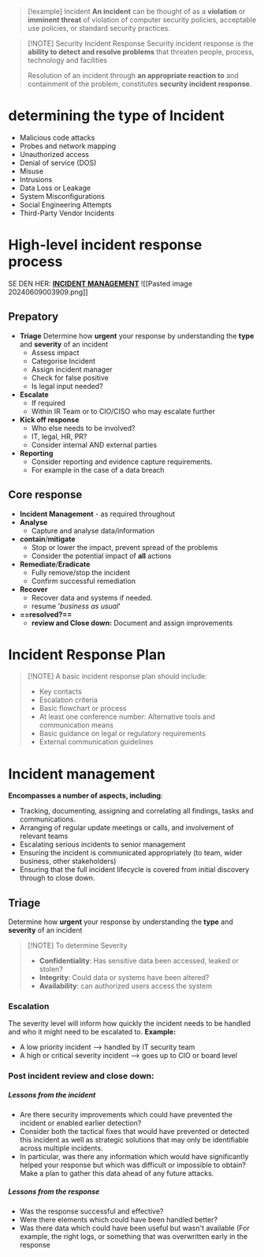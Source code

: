 
> [!example] Incident
> **An incident** can be thought of as a **violation** or **imminent threat** of violation of computer security policies, acceptable use policies, or standard security practices.


> [!NOTE] Security Incident Response
> Security incident response is the **ability to detect and resolve problems** that threaten people, process, technology and facilities
> 
> Resolution of an incident through **an appropriate reaction to** and containment of the problem, constitutes **security incident response**.

# determining the type of Incident
- Malicious code attacks 
- Probes and network mapping 
- Unauthorized access 
- Denial of service (DOS) 
- Misuse 
- Intrusions 
- Data Loss or Leakage 
- System Misconfigurations 
- Social Engineering Attempts 
- Third-Party Vendor Incidents

# High-level incident response process
SE DEN HER: **[INCIDENT MANAGEMENT](https://www.ncsc.gov.uk/collection/incident-management/cyber-incident-response-processes)**
![[Pasted image 20240609003909.png]]
## Prepatory
- **Triage** Determine how **urgent** your response by understanding the **type** and **severity** of an incident
	- Assess impact
	- Categorise Incident
	- Assign incident manager
	- Check for false positive
	- Is legal input needed?
- **Escalate**
	- If required
	- Within IR Team or to CIO/CISO who may escalate further
- **Kick off response**
	- Who else needs to be involved?
	- IT, legal, HR, PR?
	- Consider internal AND external parties
- **Reporting**
	- Consider reporting and evidence capture requirements.
	- For example in the case of a data breach

## Core response
- **Incident Management** - as required throughout
- **Analyse**
	- Capture and analyse data/information
- **contain**/**mitigate**
	- Stop or lower the impact, prevent spread of the problems
	- Consider the potential impact of **all** actions
- **Remediate**/**Eradicate**
	- Fully remove/stop the incident
	- Confirm successful remediation
- **Recover**
	- Recover data and systems if needed.
	- resume '*business as usual*'
- **==resolved?==**
	- **review and Close down:** Document and assign improvements

# Incident Response Plan

> [!NOTE] A basic incident response plan should include:
> - Key contacts
> - Escalation criteria 
> - Basic flowchart or process 
> - At least one conference number: Alternative tools and communication means 
> - Basic guidance on legal or regulatory requirements 
> - External communication guidelines

# Incident management
**Encompasses a number of aspects, including**:
- Tracking, documenting, assigning and correlating all findings, tasks and communications.
- Arranging of regular update meetings or calls, and involvement of relevant teams
- Escalating serious incidents to senior management
- Ensuring the incident is communicated appropriately (to team, wider business, other stakeholders)
- Ensuring that the full incident lifecycle is covered from initial discovery through to close down.

## Triage 
Determine how **urgent** your response by understanding the **type** and **severity** of an incident

> [!NOTE] To determine Severity
> - **Confidentiality**: Has sensitive data been accessed, leaked or stolen? 
> - **Integrity**: Could data or systems have been altered? 
> - **Availability**: can authorized users access the system
### Escalation
The severity level will inform how quickly the incident needs to be handled and who it might need to be escalated to.
**Example:**
- A low priority incident --> handled by IT security team
- A high or critical severity incident --> goes up to CIO or board level

### Post incident review and close down: 
##### Lessons from the incident
- Are there security improvements which could have prevented the incident or enabled earlier detection?
- Consider both the tactical fixes that would have prevented or detected this incident as well as strategic solutions that may only be identifiable across multiple incidents.
- In particular, was there any information which would have significantly helped your response but which was difficult or impossible to obtain? Make a plan to gather this data ahead of any future attacks.
##### Lessons from the response
- Was the response successful and effective?
- Were there elements which could have been handled better?
- Was there data which could have been useful but wasn't available (For example, the right logs, or something that was overwritten early in the response
